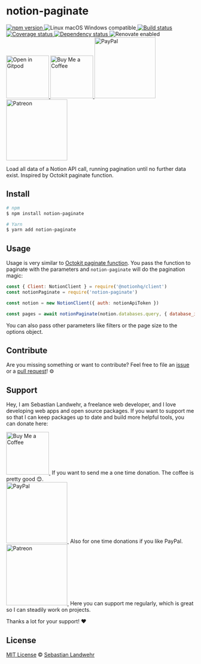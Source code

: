<!-- TITLE/ -->
# notion-paginate
<!-- /TITLE -->

<!-- BADGES/ -->
  <p>
    <a href="https://npmjs.org/package/notion-paginate">
      <img
        src="https://img.shields.io/npm/v/notion-paginate.svg"
        alt="npm version"
      >
    </a><img src="https://img.shields.io/badge/os-linux%20%7C%C2%A0macos%20%7C%C2%A0windows-blue" alt="Linux macOS Windows compatible"><a href="https://github.com/dword-design/notion-paginate/actions">
      <img
        src="https://github.com/dword-design/notion-paginate/workflows/build/badge.svg"
        alt="Build status"
      >
    </a><a href="https://codecov.io/gh/dword-design/notion-paginate">
      <img
        src="https://codecov.io/gh/dword-design/notion-paginate/branch/master/graph/badge.svg"
        alt="Coverage status"
      >
    </a><a href="https://david-dm.org/dword-design/notion-paginate">
      <img src="https://img.shields.io/david/dword-design/notion-paginate" alt="Dependency status">
    </a><img src="https://img.shields.io/badge/renovate-enabled-brightgreen" alt="Renovate enabled"><br/><a href="https://gitpod.io/#https://github.com/dword-design/notion-paginate">
      <img
        src="https://gitpod.io/button/open-in-gitpod.svg"
        alt="Open in Gitpod"
        width="114"
      >
    </a><a href="https://www.buymeacoffee.com/dword">
      <img
        src="https://www.buymeacoffee.com/assets/img/guidelines/download-assets-sm-2.svg"
        alt="Buy Me a Coffee"
        width="114"
      >
    </a><a href="https://paypal.me/SebastianLandwehr">
      <img
        src="https://sebastianlandwehr.com/images/paypal.svg"
        alt="PayPal"
        width="163"
      >
    </a><a href="https://www.patreon.com/dworddesign">
      <img
        src="https://sebastianlandwehr.com/images/patreon.svg"
        alt="Patreon"
        width="163"
      >
    </a>
</p>
<!-- /BADGES -->

<!-- DESCRIPTION/ -->
Load all data of a Notion API call, running pagination until no further data exist. Inspired by Octokit paginate function.
<!-- /DESCRIPTION -->

<!-- INSTALL/ -->
## Install

```bash
# npm
$ npm install notion-paginate

# Yarn
$ yarn add notion-paginate
```
<!-- /INSTALL -->

## Usage

Usage is very similar to [Octokit paginate function](https://octokit.github.io/rest.js/v19#pagination). You pass the function to paginate with the parameters and `notion-paginate` will do the pagination magic:

```js
const { Client: NotionClient } = require('@notionhq/client')
const notionPaginate = require('notion-paginate')

const notion = new NotionClient({ auth: notionApiToken })

const pages = await notionPaginate(notion.databases.query, { database_id: databaseId })
```

You can also pass other parameters like filters or the page size to the options object.

<!-- LICENSE/ -->
## Contribute

Are you missing something or want to contribute? Feel free to file an [issue](https://github.com/dword-design/notion-paginate/issues) or a [pull request](https://github.com/dword-design/notion-paginate/pulls)! ⚙️

## Support

Hey, I am Sebastian Landwehr, a freelance web developer, and I love developing web apps and open source packages. If you want to support me so that I can keep packages up to date and build more helpful tools, you can donate here:

<p>
  <a href="https://www.buymeacoffee.com/dword">
    <img
      src="https://www.buymeacoffee.com/assets/img/guidelines/download-assets-sm-2.svg"
      alt="Buy Me a Coffee"
      width="114"
    >
  </a>&nbsp;If you want to send me a one time donation. The coffee is pretty good 😊.<br/>
  <a href="https://paypal.me/SebastianLandwehr">
    <img
      src="https://sebastianlandwehr.com/images/paypal.svg"
      alt="PayPal"
      width="163"
    >
  </a>&nbsp;Also for one time donations if you like PayPal.<br/>
  <a href="https://www.patreon.com/dworddesign">
    <img
      src="https://sebastianlandwehr.com/images/patreon.svg"
      alt="Patreon"
      width="163"
    >
  </a>&nbsp;Here you can support me regularly, which is great so I can steadily work on projects.
</p>

Thanks a lot for your support! ❤️

## License

[MIT License](https://opensource.org/licenses/MIT) © [Sebastian Landwehr](https://sebastianlandwehr.com)
<!-- /LICENSE -->
